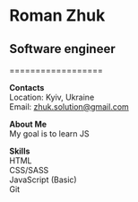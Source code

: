 # Roman Zhuk

## Software engineer

==================

**Contacts**\
Location: Kyiv, Ukraine\
Email: zhuk.solution@gmail.com

**About Me**\
My goal is to learn JS

**Skills**\
HTML\
CSS/SASS\
JavaScript (Basic)\
Git
